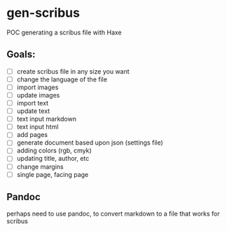 # gen-scribus

POC generating a scribus file with Haxe

## Goals:

- [ ] create scribus file in any size you want
- [ ] change the language of the file
- [ ] import images
- [ ] update images
- [ ] import text
- [ ] update text
- [ ] text input markdown
- [ ] text input html
- [ ] add pages
- [ ] generate document based upon json (settings file)
- [ ] adding colors (rgb, cmyk)
- [ ] updating title, author, etc
- [ ] change margins
- [ ] single page, facing page

## Pandoc

perhaps need to use pandoc, to convert markdown to a file that works for scribus
